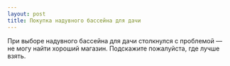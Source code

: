 ```yaml
---
layout: post 
title: Покупка надувного бассейна для дачи 
--- 
```

При выборе надувного бассейна для дачи столкнулся с проблемой — не могу найти хороший магазин. Подскажите пожалуйста, где лучше взять.
